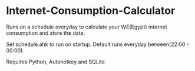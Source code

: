 # Internet-Consumption-Calculator
Runs on a schedule everyday to calculate your WE(Egypt) internet consumption and store the data.

Set schedule.ahk to run on startup.
Default runs everyday between(22:00 - 00:00).

Requires Python, Autohotkey and SQLite
